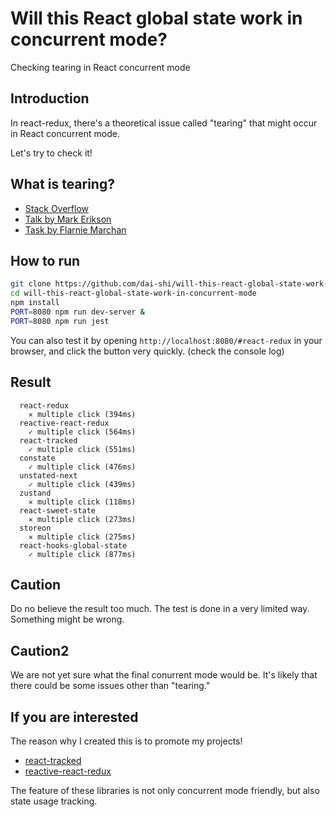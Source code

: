 # Will this React global state work in concurrent mode?

Checking tearing in React concurrent mode

## Introduction

In react-redux, there's a theoretical issue called "tearing"
that might occur in React concurrent mode.

Let's try to check it!

## What is tearing?

- [Stack Overflow](https://stackoverflow.com/questions/54891675/what-is-tearing-in-the-context-of-the-react-redux)
- [Talk by Mark Erikson](https://www.youtube.com/watch?v=yOZ4Ml9LlWE&t=933s)
- [Task by Flarnie Marchan](https://www.youtube.com/watch?v=V1Ly-8Z1wQA&t=1079s)

## How to run

```bash
git clone https://github.com/dai-shi/will-this-react-global-state-work-in-concurrent-mode.git
cd will-this-react-global-state-work-in-concurrent-mode
npm install
PORT=8080 npm run dev-server &
PORT=8080 npm run jest
```

You can also test it by opening `http://localhost:8080/#react-redux`
in your browser, and click the button very quickly. (check the console log)

## Result

```
  react-redux
    ✕ multiple click (394ms)
  reactive-react-redux
    ✓ multiple click (564ms)
  react-tracked
    ✓ multiple click (551ms)
  constate
    ✓ multiple click (476ms)
  unstated-next
    ✓ multiple click (439ms)
  zustand
    ✕ multiple click (118ms)
  react-sweet-state
    ✕ multiple click (273ms)
  storeon
    ✕ multiple click (275ms)
  react-hooks-global-state
    ✓ multiple click (877ms)
```

## Caution

Do no believe the result too much.
The test is done in a very limited way.
Something might be wrong.

## Caution2

We are not yet sure what the final conurrent mode would be.
It's likely that there could be some issues other than "tearing."

## If you are interested

The reason why I created this is to promote my projects!

- [react-tracked](https://github.com/dai-shi/react-tracked)
- [reactive-react-redux](https://github.com/dai-shi/reactive-react-redux)

The feature of these libraries is not only concurrent mode friendly,
but also state usage tracking.
